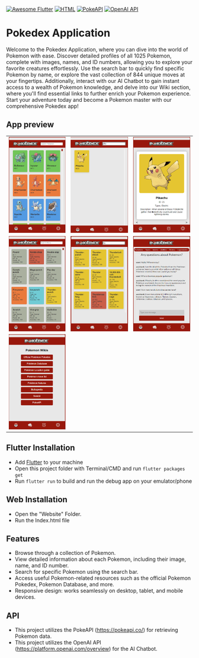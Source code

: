 [![Awesome Flutter](https://img.shields.io/badge/Awesome-Flutter-blue.svg)](https://github.com/Solido/awesome-flutter)
[![HTML](https://img.shields.io/badge/-HTML-red)](https://developer.mozilla.org/en-US/docs/Web/HTML)
[![PokeAPI](https://img.shields.io/badge/-PokeAPI-orange)](https://pokeapi.co/)
[![OpenAI API](https://img.shields.io/badge/OpenAI%20API-darkgreen)](https://openai.com/)


# Pokedex Application

Welcome to the Pokedex Application, where you can dive into the world of Pokemon with ease. Discover detailed profiles of all 1025 Pokemon, complete with images, names, and ID numbers, allowing you to explore your favorite creatures effortlessly. Use the search bar to quickly find specific Pokemon by name, or explore the vast collection of 844 unique moves at your fingertips. Additionally, interact with our AI Chatbot to gain instant access to a wealth of Pokemon knowledge, and delve into our Wiki section, where you'll find essential links to further enrich your Pokemon experience. Start your adventure today and become a Pokemon master with our comprehensive Pokedex app!

## App preview

<table>
  <tr>
    <td><img src="screenshots/ss-pdx1.png" alt="Home"></td>
    <td><img src="screenshots/ss-pdx2.png" alt="News"></td>
    <td><img src="screenshots/ss-pdx3.png" alt="Pokedex"></td>
  </tr>
  <tr>
    <td><img src="screenshots/ss-pdx4.png" alt="Pokedex FAB"></td>
    <td><img src="screenshots/ss-pdx5.png" alt="Pokedex Generation"></td>
    <td><img src="screenshots/ss-pdx6.png" alt="Pokemon Info - About"></td>
  </tr>
  <tr>
    <td><img src="screenshots/ss-pdx7.png" alt="Pokemon Info - Base Stats"></td>
    <!-- Add more screenshots here if needed -->
  </tr>
</table>

## Flutter Installation

- Add [Flutter](https://flutter.dev/docs/get-started/install) to your machine
- Open this project folder with Terminal/CMD and run `flutter packages get`
- Run `flutter run` to build and run the debug app on your emulator/phone

## Web Installation
- Open the "Website" Folder.
- Run the Index.html file

## Features

- Browse through a collection of Pokemon.
- View detailed information about each Pokemon, including their image, name, and ID number.
- Search for specific Pokemon using the search bar.
- Access useful Pokemon-related resources such as the official Pokemon Pokedex, Pokemon Database, and more.
- Responsive design: works seamlessly on desktop, tablet, and mobile devices.

## API

- This project utilizes the PokeAPI (https://pokeapi.co/) for retrieving Pokemon data.
- This project utilizes the OpenAI API (https://platform.openai.com/overview) for the AI Chatbot.

